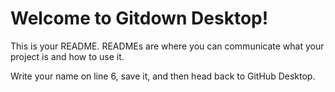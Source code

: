 # Welcome to Gitdown Desktop!

This is your README. READMEs are where you can communicate what your project is and how to use it.

Write your name on line 6, save it, and then head back to GitHub Desktop.
